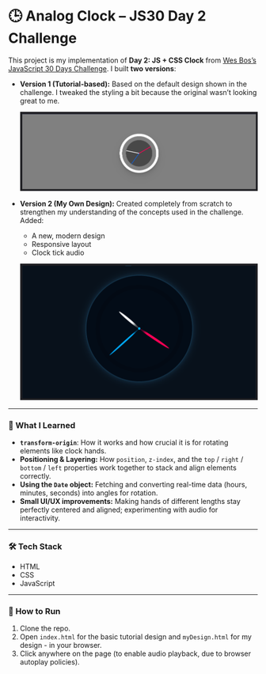# 🕒 Analog Clock – JS30 Day 2 Challenge

This project is my implementation of **Day 2: JS + CSS Clock** from [Wes Bos’s JavaScript 30 Days Challenge](https://javascript30.com/).
I built **two versions**:

* **Version 1 (Tutorial-based):**
  Based on the default design shown in the challenge. I tweaked the styling a bit because the original wasn’t looking great to me.

  ![Preview of the basic design](default.png)

* **Version 2 (My Own Design):**
  Created completely from scratch to strengthen my understanding of the concepts used in the challenge.
  Added:

  * A new, modern design
  * Responsive layout
  * Clock tick audio

  ![Preview of my design](myDesign.png)

---

### 📝 What I Learned

* **`transform-origin`**: How it works and how crucial it is for rotating elements like clock hands.
* **Positioning & Layering:** How `position`, `z-index`, and the `top` / `right` / `bottom` / `left` properties work together to stack and align elements correctly.
* **Using the `Date` object:** Fetching and converting real-time data (hours, minutes, seconds) into angles for rotation.
* **Small UI/UX improvements:** Making hands of different lengths stay perfectly centered and aligned; experimenting with audio for interactivity.

---

### 🛠️ Tech Stack

* HTML
* CSS
* JavaScript

---

### 🚀 How to Run

1. Clone the repo.
2. Open `index.html` for the basic tutorial design and `myDesign.html` for my design - in your browser.
3. Click anywhere on the page (to enable audio playback, due to browser autoplay policies).
